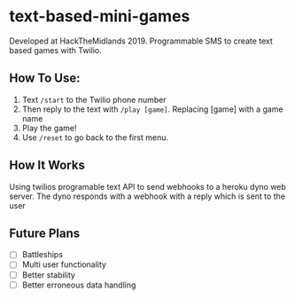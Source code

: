 # text-based-mini-games
Developed at HackTheMidlands 2019. Programmable SMS to create text based games with Twilio.

## How To Use:
1. Text ```/start``` to the Twilio phone number
2. Then reply to the text with ```/play [game]```. Replacing [game] with a game name
3. Play the game!
4. Use ```/reset``` to go back to the first menu. 

## How It Works
Using twilios programable text API to send webhooks to a heroku dyno web server. The dyno responds with a webhook with a reply which is sent to the user

## Future Plans
- [ ] Battleships
- [ ] Multi user functionality
- [ ] Better stability
- [ ] Better erroneous data handling
